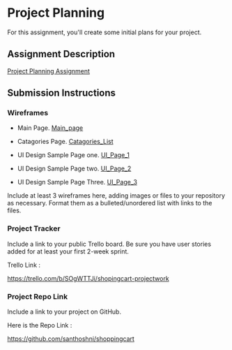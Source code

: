 # Project Planning
For this assignment, you'll create some initial plans for your project.

## Assignment Description
[Project Planning Assignment](https://education.launchcode.org/liftoff/modules/assignments/project-planning)

## Submission Instructions

### Wireframes

* Main Page.
[Main_page](https://github.com/santhoshni/liftoff-assignments/tree/master/P3-Project_Planning/MainPage.png)

* Catagories Page.
[Catagories_List](https://github.com/santhoshni/liftoff-assignments/tree/master/P3-Project_Planning/Catagories-Page.png)

* UI Design Sample Page one.
[UI_Page_1](https://github.com/santhoshni/liftoff-assignments/tree/master/P3-Project_Planning/UI-1.png)

* UI Design Sample Page two.
[UI_Page_2](https://github.com/santhoshni/liftoff-assignments/tree/master/P3-Project_Planning/UI-2.png)

* UI Design Sample Page Three.
[UI_Page_3](https://github.com/santhoshni/liftoff-assignments/tree/master/P3-Project_Planning/UI-3.png)



Include at least 3 wireframes here, adding images or files to your repository as necessary. Format them as a bulleted/unordered list with links to the files.

### Project Tracker

Include a link to your public Trello board. Be sure you have user stories added for at least your first 2-week sprint.

Trello Link :

https://trello.com/b/SOgWTTJi/shopingcart-projectwork

### Project Repo Link

Include a link to your project on GitHub.

Here is the Repo Link :

https://github.com/santhoshni/shoppingcart